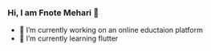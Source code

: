 ### Hi, I am Fnote Mehari 👋

- 🔭 I’m currently working on an online eductaion platform
- 🌱 I’m currently learning flutter

